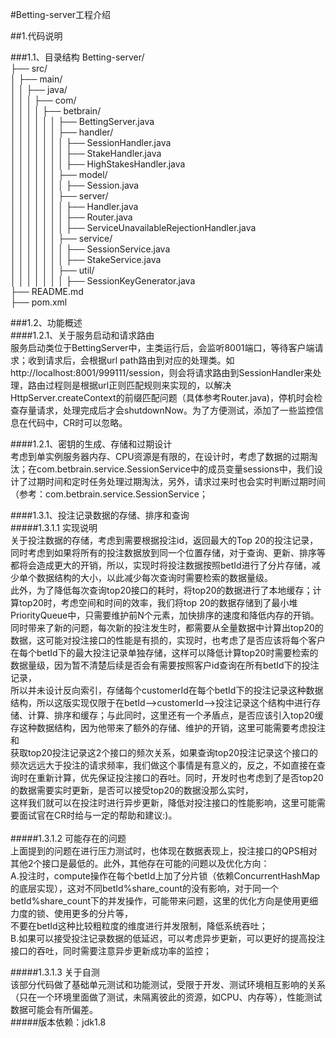 #Betting-server工程介绍<br>

##1.代码说明<br>

###1.1、目录结构
Betting-server/<br>
├── src/<br>
│   ├── main/<br>
│   │   ├── java/<br>
│   │   │   ├── com/<br>
│   │   │   │   ├── betbrain/<br>
│   │   │   │   │   │   ├── BettingServer.java<br>
│   │   │   │   │   │   ├── handler/<br>
│   │   │   │   │   │   │   ├── SessionHandler.java<br>
│   │   │   │   │   │   │   ├── StakeHandler.java<br>
│   │   │   │   │   │   │   ├── HighStakesHandler.java<br>
│   │   │   │   │   │   ├── model/<br>
│   │   │   │   │   │   │   ├── Session.java<br>
│   │   │   │   │   │   ├── server/<br>
│   │   │   │   │   │   │   ├── Handler.java<br>
│   │   │   │   │   │   │   ├── Router.java<br>
│   │   │   │   │   │   │   ├── ServiceUnavailableRejectionHandler.java<br>
│   │   │   │   │   │   ├── service/<br>
│   │   │   │   │   │   │   ├── SessionService.java<br>
│   │   │   │   │   │   │   ├── StakeService.java<br>
│   │   │   │   │   │   ├── util/<br>
│   │   │   │   │   │   │   ├── SessionKeyGenerator.java<br>
├── README.md<br>
├── pom.xml<br>

###1.2、功能概述<br>
####1.2.1、关于服务启动和请求路由<br>
服务启动类位于BettingServer中，主类运行后，会监听8001端口，等待客户端请求；收到请求后，会根据url path路由到对应的处理类。如http://localhost:8001/999111/session，则会将请求路由到SessionHandler来处理，路由过程则是根据url正则匹配规则来实现的，以解决<br>
HttpServer.createContext的前缀匹配问题（具体参考Router.java)，停机时会检查存量请求，处理完成后才会shutdownNow。为了方便测试，添加了一些监控信息在代码中，CR时可以忽略。<br>

####1.2.1、密钥的生成、存储和过期设计<br>
考虑到单实例服务器内存、CPU资源是有限的，在设计时，考虑了数据的过期淘汰；在com.betbrain.service.SessionService中的成员变量sessions中，我们设计了过期时间和定时任务处理过期淘汰，另外，请求过来时也会实时判断过期时间（参考：com.betbrain.service.SessionService；<br>

####1.3.1、投注记录数据的存储、排序和查询<br>
#####1.3.1.1 实现说明<br>
关于投注数据的存储，考虑到需要根据投注id，返回最大的Top 20的投注记录，同时考虑到如果将所有的投注数据放到同一个位置存储，对于查询、更新、排序等都将会造成更大的开销，所以，实现时将投注数据按照betId进行了分片存储，减少单个数据结构的大小，以此减少每次查询时需要检索的数据量级。<br>
此外，为了降低每次查询top20接口的耗时，将top20的数据进行了本地缓存；计算top20时，考虑空间和时间的效率，我们将top 20的数据存储到了最小堆PriorityQueue中，只需要维护前N个元素，加快排序的速度和降低内存的开销。<br>
同时带来了新的问题，每次新的投注发生时，都需要从全量数据中计算出top20的数据，这可能对投注接口的性能是有损的，实现时，也考虑了是否应该将每个客户在每个betId下的最大投注记录单独存储，这样可以降低计算top20时需要检索的数据量级，因为暂不清楚后续是否会有需要按照客户id查询在所有betId下的投注记录，<br>
所以并未设计反向索引，存储每个customerId在每个betId下的投注记录这种数据结构，所以这版实现仅限于在betId-->customerId-->投注记录这个结构中进行存储、计算、排序和缓存；与此同时，这里还有一个矛盾点，是否应该引入top20缓存这种数据结构，因为他带来了额外的存储、维护的开销，这里可能需要考虑投注和<br>
获取top20投注记录这2个接口的频次关系，如果查询top20投注记录这个接口的频次远远大于投注的请求频率，我们做这个事情是有意义的，反之，不如直接在查询时在重新计算，优先保证投注接口的吞吐。同时，开发时也考虑到了是否top20的数据需要实时更新，是否可以接受top20的数据没那么实时，<br>
这样我们就可以在投注时进行异步更新，降低对投注接口的性能影响，这里可能需要面试官在CR时给与一定的帮助和建议:)。<br>
<br>
#####1.3.1.2 可能存在的问题<br>
上面提到的问题在进行压力测试时，也体现在数据表现上，投注接口的QPS相对其他2个接口是最低的。此外，其他存在可能的问题以及优化方向：<br>
A.投注时，compute操作在每个betId上加了分片锁（依赖ConcurrentHashMap的底层实现），这对不同betId%share_count的没有影响，对于同一个betId%share_count下的并发操作，可能带来问题，这里的优化方向是使用更细力度的锁、使用更多的分片等，<br>
不要在betId这种比较粗粒度的维度进行并发限制，降低系统吞吐；<br>
B.如果可以接受投注记录数据的低延迟，可以考虑异步更新，可以更好的提高投注接口的吞吐，同时需要注意异步更新成功率的监控；<br>

#####1.3.1.3 关于自测<br>
该部分代码做了基础单元测试和功能测试，受限于开发、测试环境相互影响的关系（只在一个环境里面做了测试，未隔离彼此的资源，如CPU、内存等），性能测试数据可能会有所偏差。<br>
#####版本依赖：jdk1.8

